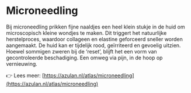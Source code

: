 # Microneedling

Bij microneedling prikken fijne naaldjes een heel klein stukje in de huid om microscopisch kleine wondjes te maken. Dit triggert het natuurlijke herstelproces, waardoor collageen en elastine geforceerd sneller worden aangemaakt. De huid kan er tijdelijk rood, geïrriteerd en gevoelig uitzien. Hoewel sommigen zweren bij de ‘reset’, blijft het een vorm van gecontroleerde beschadiging. Een omweg via pijn, in de hoop op vernieuwing.

👉 Lees meer: [https://azulan.nl/atlas/microneedling](https://azulan.nl/atlas/microneedling)